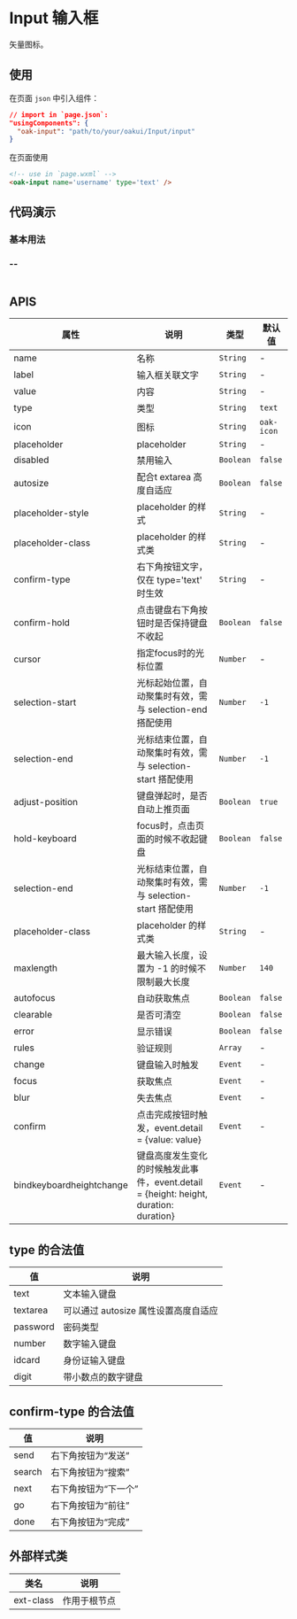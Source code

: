 # Input 输入框
矢量图标。

## 使用

在页面 `json` 中引入组件：

```json
// import in `page.json`:
"usingComponents": {
  "oak-input": "path/to/your/oakui/Input/input"
}
```

在页面使用
```html
<!-- use in `page.wxml` -->
<oak-input name='username' type='text' />
```

## 代码演示
### 基本用法

### --
```
```

## APIS

| 属性 | 说明 | 类型 | 默认值 |
|-----------|-----------|-----------|-------------|
| name | 名称 | `String` | - |
| label | 输入框关联文字 | `String` | - |
| value | 内容 | `String` | - |
| type | 类型  | `String` | `text` |
| icon | 图标 | `String` | `oak-icon` |
| placeholder | placeholder | `String` | - |
| disabled | 禁用输入 | `Boolean` | `false` |
| autosize | 配合t extarea 高度自适应 | `Boolean` | `false` |
| placeholder-style | placeholder 的样式 | `String` | - |
| placeholder-class | placeholder 的样式类 | `String` | - |
| confirm-type | 右下角按钮文字，仅在 type='text' 时生效 | `String` | - |
| confirm-hold | 点击键盘右下角按钮时是否保持键盘不收起 | `Boolean` | `false` |
| cursor | 指定focus时的光标位置 | `Number` | - |
| selection-start | 光标起始位置，自动聚集时有效，需与 selection-end 搭配使用 | `Number` | `-1` |
| selection-end | 光标结束位置，自动聚集时有效，需与 selection-start 搭配使用 | `Number` | `-1` |
| adjust-position | 键盘弹起时，是否自动上推页面 | `Boolean` | `true` |
| hold-keyboard | focus时，点击页面的时候不收起键盘 | `Boolean` | `false` |
| selection-end | 光标结束位置，自动聚集时有效，需与 selection-start 搭配使用 | `Number` | `-1` |
| placeholder-class | placeholder 的样式类 | `String` | - |
| maxlength | 最大输入长度，设置为 -1 的时候不限制最大长度 | `Number` | `140` |
| autofocus | 自动获取焦点 | `Boolean` | `false` |
| clearable | 是否可清空 | `Boolean` | `false` |
| error | 显示错误 | `Boolean` | `false` |
| rules | 验证规则 | `Array` | - |
| change | 键盘输入时触发  | `Event` | - |
| focus | 获取焦点  | `Event` | - |
| blur | 失去焦点  | `Event` | - |
| confirm | 点击完成按钮时触发，event.detail = {value: value}  | `Event` | - |
| bindkeyboardheightchange | 键盘高度发生变化的时候触发此事件，event.detail = {height: height, duration: duration} | `Event` | - |

## type 的合法值

| 值 | 说明 |
|-----------|-----------|
| text | 文本输入键盘 |
| textarea | 可以通过 autosize 属性设置高度自适应 |
| password | 密码类型 |
| number | 数字输入键盘	|
| idcard | 身份证输入键盘	|
| digit | 带小数点的数字键盘 |

## confirm-type 的合法值

| 值 | 说明 |
|-----------|-----------|
| send | 右下角按钮为“发送”	 |
| search | 右下角按钮为“搜索” |
| next | 右下角按钮为“下一个” |
| go | 右下角按钮为“前往”	|
| done | 右下角按钮为“完成”	|

## 外部样式类

| 类名 | 说明 |
|-----------|-----------|
| ext-class | 作用于根节点 |
